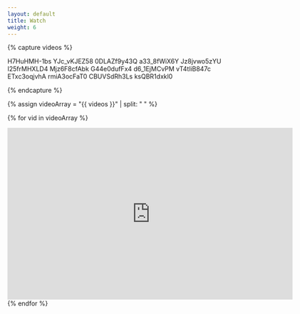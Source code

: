 ```yaml
---
layout: default
title: Watch
weight: 6
---
```



<!--

Place the ID:s of the videos here below (in between the "capture"-tags

-->
{% capture videos %}


H7HuHMH-1bs
YJc_vKJEZ58
0DLAZf9y43Q
a33_8fWiX6Y
Jz8jvwo5zYU
I25frMHXLD4
Mjz6F8cfAbk
G44e0dufFx4
d6_1EjMCvPM
vT4tliB847c
ETxc3oqjvhA
rmiA3ocFaT0
CBUVSdRh3Ls
ksQBR1dxkl0

{% endcapture %}

<!--

Do not change anything after this. 

-->


{% assign videoArray = \"{{ videos }}\" | split: " " %}

{% for vid in videoArray %}
<div class="videoWrapper">
<iframe class="youtube-player" type="text/html" width="640" height="385" src="http://www.youtube.com/embed/{{vid}}" allowfullscreen frameborder="0">
</iframe>
</div>
{% endfor %}




<!--
{% for pah in myArray %}
<div class="videoWrapper">
</div>
<iframe class="youtube-player" type="text/html" width="640" height="385" src="http://www.youtube.com/embed/{{pah}}" allowfullscreen frameborder="0">
</iframe>
{% endfor %}




 <iframe width="425" height="350" src="//www.youtube.com/embed/{{pah}}?wmode=transparent" frameborder="0">
</iframe>





<iframe width="425" height="350" src="//www.youtube.com/embed/Jz8jvwo5zYU" frameborder="0" allowfullscreen></iframe>

<iframe width="425" height="350" src="http://www.youtube.com/embed/H7HuHMH-1bs?wmode=transparent" frameborder="0">
</iframe>


<iframe width="425" height="350" src="http://www.youtube.com/embed/YJc_vKJEZ58?wmode=transparent" frameborder="0">
</iframe>

<iframe width="425" height="350" src="http://www.youtube.com/embed/0DLAZf9y43Q?wmode=transparent" frameborder="0">
</iframe>

<iframe width="425" height="350" src="http://www.youtube.com/embed/a33_8fWiX6Y?wmode=transparent" frameborder="0">
</iframe>

<iframe width="425" height="350" src="http://www.youtube.com/embed/I25frMHXLD4?wmode=transparent" frameborder="0">
</iframe>

<iframe width="425" height="350" src="http://www.youtube.com/embed/Mjz6F8cfAbk?wmode=transparent" frameborder="0">
</iframe>

<iframe width="425" height="350" src="http://www.youtube.com/embed/G44e0dufFx4?wmode=transparent" frameborder="0">
</iframe>

<iframe width="425" height="350" src="http://www.youtube.com/embed/d6_1EjMCvPM?wmode=transparent" frameborder="0">
</iframe>

<iframe width="425" height="350" src="http://www.youtube.com/embed/vT4tliB847c?wmode=transparent" frameborder="0">
</iframe>

<iframe width="425" height="350" src="http://www.youtube.com/embed/ETxc3oqjvhA?wmode=transparent" frameborder="0">
</iframe>

<iframe width="425" height="350" src="http://www.youtube.com/embed/rmiA3ocFaT0?wmode=transparent" frameborder="0">
</iframe>

<iframe width="425" height="350" src="http://www.youtube.com/embed/CBUVSdRh3Ls?wmode=transparent" frameborder="0">
</iframe>

<iframe width="425" height="350" src="http://www.youtube.com/embed/ksQBR1dxkl0?wmode=transparent" frameborder="0">
</iframe>

-->
